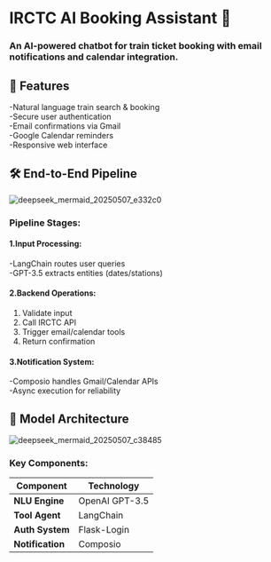 # IRCTC AI Booking Assistant 🚆
### An AI-powered chatbot for train ticket booking with email notifications and calendar integration.

## 🌟 Features
-Natural language train search & booking<br>
-Secure user authentication<br>
-Email confirmations via Gmail<br>
-Google Calendar reminders<br>
-Responsive web interface<br>

## 🛠️ End-to-End Pipeline
![deepseek_mermaid_20250507_e332c0](https://github.com/user-attachments/assets/3499626d-08a3-46b3-9ebe-d00ed86e9315)
### Pipeline Stages:
#### 1.Input Processing:

-LangChain routes user queries<br>
-GPT-3.5 extracts entities (dates/stations)
#### 2.Backend Operations:
1. Validate input<br>
2. Call IRCTC API <br>
3. Trigger email/calendar tools<br>
4. Return confirmation
#### 3.Notification System:
-Composio handles Gmail/Calendar APIs<br>
-Async execution for reliability
## 🧠 Model Architecture
![deepseek_mermaid_20250507_c38485](https://github.com/user-attachments/assets/c987fc25-72fd-48dd-af36-b79a558ac511)
### Key Components:
| Component       | Technology |        
|-----------------|------------|
| **NLU Engine**  | OpenAI GPT-3.5 |
| **Tool Agent**  | LangChain |
| **Auth System** | Flask-Login |
| **Notification**| Composio |
